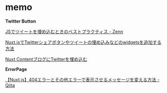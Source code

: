 # memo

**Twitter Button**

[JSでツイートを埋め込むときのベストプラクティス - Zenn](https://zenn.dev/catnose99/articles/329d7d61968efb)

[Nuxt.jsでTwitterシェアボタンやツイートの埋め込みなどのwidgetsを追加する方法](https://blog.mintsu-dev.com/posts/2020-05-23-nuxt-spa-twitter-share/)

[Nuxt ContentブログにTwitterを埋め込む](https://nuxtation.phantomoon.com/blog/nuxt3-with-twitter)

**ErrorPage**

[【Nuxt.js】404エラーとその他エラーで表示させるメッセージを変える方法 - Qiita](https://qiita.com/star09036/items/998c17288880134f225f)
